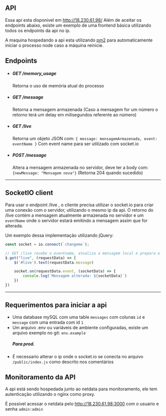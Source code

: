 ## API

Essa api esta disponivel em http://18.230.61.98/ Além de aceitar os endpoints abaixo, existe um exemplo de uma frontend básica utilizando todos os endpoints da api no ip.

A maquina hospedando a api esta utilizando [pm2](https://www.npmjs.com/package/pm2) para automaticamente iniciar o processo node caso a máquina reinicie.

## Endpoints
- ##### GET /memory_usage
    Retorna o uso de memória atual do processo
- ##### GET /message
    Retorna a mensagem armazenada
    (Caso a mensagem for um número o retorno terá um delay em milisegundos referente ao número)
- ##### GET /live
    Retorna um objeto JSON com: `{
        message: mensagemArmazenada,
        event: eventName
    }`
    Com event name para ser utilizado com socket.io
- ##### POST /message
    Altera a mensagem armazenada no servidor, deve ter a body com: `{newMessage: "Mensagem nova"}`
    (Retorna 204 quando sucedido)
---
## SocketIO client

Para usar o endpoint /live , o cliente precisa utilizar o socket.io para criar uma conexão com o servidor, utilizando o mesmo ip da api.
O retorno do /live contém a mensagem atualmente armazenada no servidor e um `eventName` onde o servidor estará emitindo a mensagem assim que for alterada.

Um exemplo dessa implementação utilizando jQuery:
```javascript
const socket = io.connect(`changeme`);

// GET /live recebe o eventname, atualiza a mensagem local e prepara o socket para receber o evento
$.get("live", (requestData) => {
    $('#live').text(requestData.message)

    socket.on(requestData.event, (socketData) => {
        console.log(`Mensagem alterada: ${socketData}`)
    })
})
```

---
## Requerimentos para iniciar a api
- Uma database mySQL com uma table ``messages`` com colunas ``id`` e ``message`` com uma entrada com id ``1``
- Um arquivo .env ou variáveis de ambiente configuradas, existe um arquivo exemplo no git: ``env.example``
   ##### Para prod.
- É necessario alterar o ip onde o socket.io se conecta no arquivo ``/public/index.js`` como descrito nos comentários


## Monitoramento da API

A api está sendo hospedada junto ao netdata para monitoramento, ele tem autenticação utilizando o nginx como proxy.

É possivel acessar o netdata pelo http://18.230.61.98:3000 com o usuario e senha `admin:admin`